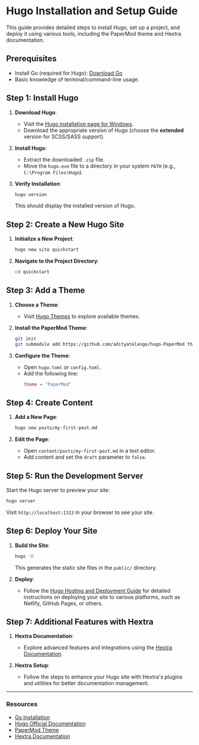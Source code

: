 # Hugo Installation and Setup Guide

This guide provides detailed steps to install Hugo, set up a project, and deploy it using various tools, including the PaperMod theme and Hextra documentation.

## Prerequisites

- Install Go (required for Hugo): [Download Go](https://go.dev/dl/)
- Basic knowledge of terminal/command-line usage.

## Step 1: Install Hugo

1. **Download Hugo**:
   - Visit the [Hugo installation page for Windows](https://gohugo.io/installation/windows/).
   - Download the appropriate version of Hugo (choose the **extended** version for SCSS/SASS support).

2. **Install Hugo**:
   - Extract the downloaded `.zip` file.
   - Move the `hugo.exe` file to a directory in your system `PATH` (e.g., `C:\Program Files\Hugo`).

3. **Verify Installation**:
   ```bash
   hugo version
   ```
   This should display the installed version of Hugo.

## Step 2: Create a New Hugo Site

1. **Initialize a New Project**:
   ```bash
   hugo new site quickstart
   ```

2. **Navigate to the Project Directory**:
   ```bash
   cd quickstart
   ```

## Step 3: Add a Theme

1. **Choose a Theme**:
   - Visit [Hugo Themes](https://themes.gohugo.io/) to explore available themes.

2. **Install the PaperMod Theme**:
   ```bash
   git init
   git submodule add https://github.com/adityatelange/hugo-PaperMod themes/PaperMod
   ```

3. **Configure the Theme**:
   - Open `hugo.toml` or `config.toml`.
   - Add the following line:
     ```toml
     theme = "PaperMod"
     ```

## Step 4: Create Content

1. **Add a New Page**:
   ```bash
   hugo new posts/my-first-post.md
   ```

2. **Edit the Page**:
   - Open `content/posts/my-first-post.md` in a text editor.
   - Add content and set the `draft` parameter to `false`.

## Step 5: Run the Development Server

Start the Hugo server to preview your site:
```bash
hugo server
```

Visit `http://localhost:1313` in your browser to see your site.

## Step 6: Deploy Your Site

1. **Build the Site**:
   ```bash
   hugo -D
   ```
   This generates the static site files in the `public/` directory.

2. **Deploy**:
   - Follow the [Hugo Hosting and Deployment Guide](https://gohugo.io/hosting-and-deployment/) for detailed instructions on deploying your site to various platforms, such as Netlify, GitHub Pages, or others.

## Step 7: Additional Features with Hextra

1. **Hextra Documentation**:
   - Explore advanced features and integrations using the [Hextra Documentation](https://imfing.github.io/hextra/docs/getting-started/).

2. **Hextra Setup**:
   - Follow the steps to enhance your Hugo site with Hextra's plugins and utilities for better documentation management.

---

### Resources

- [Go Installation](https://go.dev/dl/)
- [Hugo Official Documentation](https://gohugo.io/getting-started/quick-start/)
- [PaperMod Theme](https://themes.gohugo.io/themes/hugo-papermod/)
- [Hextra Documentation](https://imfing.github.io/hextra/docs/getting-started/)